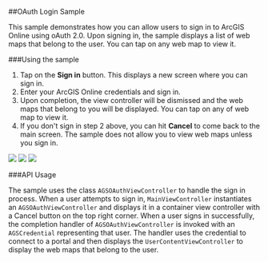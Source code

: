 ##OAuth Login Sample

This sample demonstrates how you can allow users to sign in to ArcGIS Online using oAuth 2.0. Upon signing in, the sample displays
a list of web maps that belong to the user. You can tap on any web map to view it.


###Using the sample
1. Tap on the <b>Sign in</b> button. This displays a new screen where you can sign in. 
2. Enter your ArcGIS Online credentials and sign in. 
3. Upon completion, the view controller will be dismissed and the web maps that belong
to you will be displayed. You can tap on any of web map to view it.
4. If you don't sign in step 2 above, you can hit <b>Cancel</b> to come back to the main screen. 
The sample does not allow you to view web maps unless you sign in.

![](/image.png)
![](/image2.png)
![](/image3.png)

###API Usage

The sample uses the class <code>AGSOAuthViewController</code> to handle the sign in process. 
When a user attempts to sign in,  <code>MainViewController</code> instantiates an <code>AGSOAuthViewController</code> 
and displays it in a container view controller with a
Cancel button on the top right corner. When a user signs in successfully, the completion handler of <code>AGSOAuthViewController</code>
is invoked with an <code>AGSCredential</code> representing that user. The handler uses the credential to connect to a portal and then displays
the <code>UserContentViewController</code> to display the web maps that belong to the user. 

